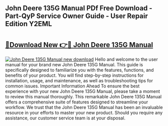 ## John Deere 135G Manual PDf Free Download - Part-QyP Service Owner Guide - User Repair Edition Y2EML

# <h2><a href="http://bc9708.oget.top/?id=John+Deere+135G+Manual">🔗Download New 👉🔴 John Deere 135G Manual</a></h2>

[![John Deere 135G Manual new download](https://i.imgur.com/5g1atiW.png)](http://bc9708.oget.top/?id=John+Deere+135G+Manual)
Hello and welcome to the user manual for your brand new John Deere 135G Manual. This guide is specifically designed to familiarize you with the features, functions, and benefits of your product. You will find step-by-step instructions for installation, usage, and maintenance, as well as troubleshooting tips for common issues. Important Information Ahead To ensure the best experience with your new John Deere 135G Manual, please take a moment to review this manual thoroughly. This remarkable John Deere 135G Manual offers a comprehensive suite of features designed to streamline your workflow. We trust that the John Deere 135G Manual has been an invaluable resource in your efforts to master your new product. Should you require any assistance, our customer service team is at your disposal.
